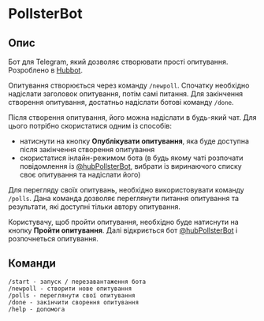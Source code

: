 PollsterBot
================

## Опис
Бот для Telegram, який дозволяє створювати прості опитування.
Розроблено в [Hubbot](https://hubbot.club).

Опитування створюється через команду ```/newpoll```. Спочатку необхідно надіслати заголовок опитування, потім самі питання. Для закінчення створення опитування, достатньо надіслати ботові команду ```/done```.


Після створення опитування, його можна надіслати в будь-який чат.
Для цього потрібно скористатися одним із способів:

* натиснути на кнопку **Опублікувати опитування**, яка буде доступна після закінчення створення опитування
* скористатися інлайн-режимом бота (в будь якому чаті розпочати повідомлення із [@hubPollsterBot](https://t.me/hubPollsterBot), вибрати із виринаючого списку своє опитування та надіслати його)


Для перегляду своїх опитувань, необхідно використовувати команду ```/polls```. Дана команда дозволяє переглянути питання опитування та результати, які доступні тільки автору опитування.

Користувачу, щоб пройти опитування, необхідно буде натиснути на кнопку **Пройти опитування**.
Далі відкриється бот [@hubPollsterBot](https://t.me/hubPollsterBot) і розпочнеться опитування.

## Команди

```
/start - запуск / перезавантаження бота
/newpoll - створити нове опитування
/polls - переглянути свої опитування
/done - закінчити сворення опитування
/help - допомога
```
